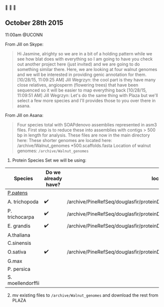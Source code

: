 :chestnut: :chestnut: :chestnut:

## October 28th 2015   
11:00am @UCONN

From Jill on Skype: 
> Hi Jasmine, alrighty so we are in a bit of a holding pattern while we see how blat does with everything so I am going to have you check out another project here (just invited) and we are going to do something similar there.  Here, we are looking at four walnut genomes and we will be interested in providing genic annotation for them.
> [10/28/15, 11:09:25 AM] Jill Wegrzyn: the cool part is they have many close relatives, angiosperm (flowering trees) that have been sequenced so it will be easier to map everything back
[10/28/15, 11:09:51 AM] Jill Wegrzyn: Let's do the same thing with Plaza but we'll select a few more species and I'll provides those to you over there in asana.
 
From Jill on Asana: 
>Four species total with SOAPdenovo assemblies represented in asm3 files.  First step is to reduce these into assemblies with contigs > 500 bp in length for analysis.
These files are now in the main directory here:
>These shorter genomes are located here: /archive/Walnut_genomes
*500.scaffolds.fasta
> Location of walnut genomes: `/archive/Walnut_genomes`

1. Protein Species Set we will be using: 

| Species | Do we already have? | location |
|----|----|---|
[P.patens](ftp://ftp.psb.ugent.be/pub/plaza/plaza_public_dicots_03/Fasta/proteome.ppa.tfa.gz) | |
A. trichopoda | :heavy_check_mark:| /archive/PineRefSeq/douglasfir/proteinDB/exonerate/query/shortproteome.atr.tfa
P. trichocarpa | :heavy_check_mark:| /archive/PineRefSeq/douglasfir/proteinDB/exonerate/query/shortproteome.ptr.tfa
E. grandis| :heavy_check_mark:| /archive/PineRefSeq/douglasfir/proteinDB/exonerate/query/shortproteome.egr.tfa
A.thaliana |  |
C.sinensis| |
O.sativa | :heavy_check_mark:| /archive/PineRefSeq/douglasfir/proteinDB/exonerate/query/shortproteome.osa.tfa 
G.max| |
P. persica| |
S. moellendorffii| |

2. mv existing files to `/archive/Walnut_genomes` and download the rest from PLAZA
